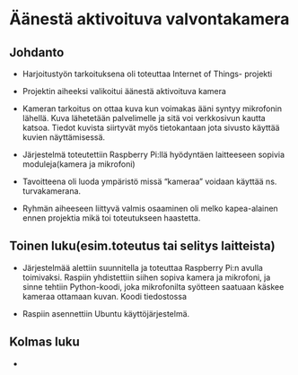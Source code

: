 # Äänestä aktivoituva valvontakamera

## Johdanto

- Harjoitustyön tarkoituksena oli toteuttaa Internet of Things- projekti 

- Projektin aiheeksi valikoitui äänestä aktivoituva kamera 

- Kameran tarkoitus on ottaa kuva kun voimakas ääni syntyy mikrofonin lähellä. Kuva lähetetään palvelimelle ja sitä voi verkkosivun kautta katsoa. Tiedot kuvista siirtyvät myös tietokantaan jota sivusto käyttää kuvien näyttämisessä. 

- Järjestelmä toteutettiin Raspberry Pi:llä hyödyntäen laitteeseen sopivia moduleja(kamera ja mikrofoni) 

- Tavoitteena oli luoda ympäristö missä “kameraa” voidaan käyttää ns. turvakamerana.  

- Ryhmän aiheeseen liittyvä valmis osaaminen oli melko kapea-alainen ennen projektia mikä toi toteutukseen haastetta. 



## Toinen luku(esim.toteutus tai selitys laitteista)

- Järjestelmää alettiin suunnitella ja toteuttaa Raspberry Pi:n avulla toimivaksi. Raspiin yhdistettiin siihen sopiva kamera ja mikrofoni, ja sinne tehtiin Python-koodi, joka mikrofonilta syötteen saatuaan käskee kameraa ottamaan kuvan. Koodi tiedostossa 

- Raspiin asennettiin Ubuntu käyttöjärjestelmä. 

## Kolmas luku

- 

